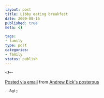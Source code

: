 ```yaml
--- 
layout: post
title: Libby eating breakfest
date: 2009-08-16
published: true
meta: {}

tags: 
- family
type: post
categories: 
- family
status: publish
---
```

&lt;!--  

  [Posted via email](http://posterous.com)   from [Andrew Eick's posterous](http://andreweick.posterous.com/libby-eating-breakfest)  

    --&gt;
